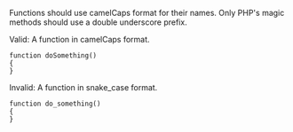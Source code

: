 Functions should use camelCaps format for their names. Only PHP's magic methods should use a double underscore prefix.

Valid: A function in camelCaps format.
```
function doSomething()
{
}
```

Invalid: A function in snake_case format.
```
function do_something()
{
}
```
